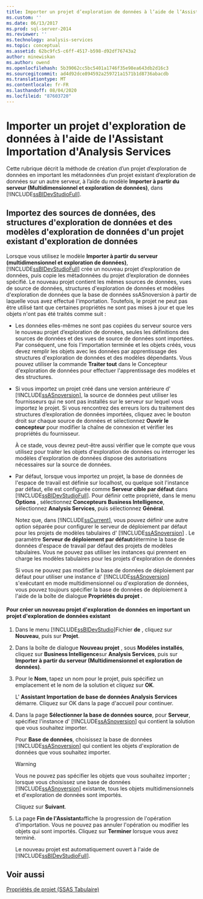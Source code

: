```yaml
---
title: Importer un projet d’exploration de données à l’aide de l’Assistant importation Analysis Services | Microsoft Docs
ms.custom: ''
ms.date: 06/13/2017
ms.prod: sql-server-2014
ms.reviewer: ''
ms.technology: analysis-services
ms.topic: conceptual
ms.assetid: 62bc9fc5-c6ff-4517-b598-d92df76743a2
author: minewiskan
ms.author: owend
ms.openlocfilehash: 5b39062cc5bc5401a1746f35e98ea643db2d16c3
ms.sourcegitcommit: ad4d92dce894592a259721a1571b1d8736abacdb
ms.translationtype: MT
ms.contentlocale: fr-FR
ms.lasthandoff: 08/04/2020
ms.locfileid: "87603720"
---
```

# <a name="import-a-data-mining-project-using-the-analysis-services-import-wizard"></a>Importer un projet d'exploration de données à l'aide de l'Assistant Importation d'Analysis Services
  Cette rubrique décrit la méthode de création d’un projet d’exploration de données en important les métadonnées d’un projet existant d’exploration de données sur un autre serveur, à l’aide du modèle **Importer à partir du serveur (Multidimensionnel et exploration de données)**, dans [!INCLUDE[ssBIDevStudioFull](../../includes/ssbidevstudiofull-md.md)].  
  
## <a name="import-data-sources-mining-structures-and-mining-models-from-an-existing-data-mining-project"></a>Importez des sources de données, des structures d'exploration de données et des modèles d'exploration de données d'un projet existant d'exploration de données  
 Lorsque vous utilisez le modèle **Importer à partir du serveur (multidimensionnel et exploration de données)**, [!INCLUDE[ssBIDevStudioFull](../../includes/ssbidevstudiofull-md.md)] crée un nouveau projet d’exploration de données, puis copie les métadonnées du projet d’exploration de données spécifié. Le nouveau projet contient les mêmes sources de données, vues de source de données, structures d'exploration de données et modèles d'exploration de données que la base de données ssASnoversion à partir de laquelle vous avez effectué l'importation. Toutefois, le projet ne peut pas être utilisé tant que certaines propriétés ne sont pas mises à jour et que les objets n'ont pas été traités comme suit :  
  
-   Les données elles-mêmes ne sont pas copiées du serveur source vers le nouveau projet d’exploration de données, seules les définitions des sources de données et des vues de source de données sont importées. Par conséquent, une fois l'importation terminée et les objets créés, vous devez remplir les objets avec les données par apprentissage des structures d'exploration de données et des modèles dépendants. Vous pouvez utiliser la commande **Traiter tout** dans le Concepteur d'exploration de données pour effectuer l'apprentissage des modèles et des structures.  
  
-   Si vous importez un projet créé dans une version antérieure d' [!INCLUDE[ssASnoversion](../../includes/ssasnoversion-md.md)], la source de données peut utiliser les fournisseurs qui ne sont pas installés sur le serveur sur lequel vous importez le projet. Si vous rencontrez des erreurs lors du traitement des structures d’exploration de données importées, cliquez avec le bouton droit sur chaque source de données et sélectionnez **Ouvrir le concepteur** pour modifier la chaîne de connexion et vérifier les propriétés du fournisseur.  
  
     À ce stade, vous devrez peut-être aussi vérifier que le compte que vous utilisez pour traiter les objets d'exploration de données ou interroger les modèles d'exploration de données dispose des autorisations nécessaires sur la source de données.  
  
-   Par défaut, lorsque vous importez un projet, la base de données de l'espace de travail est définie sur localhost, ou quelque soit l'instance par défaut, elle est configurée comme **Serveur cible par défaut** dans [!INCLUDE[ssBIDevStudioFull](../../includes/ssbidevstudiofull-md.md)]. Pour définir cette propriété, dans le menu **Options** , sélectionnez **Concepteurs Business Intelligence**, sélectionnez **Analysis Services**, puis sélectionnez **Général**.  
  
     Notez que, dans [!INCLUDE[ssCurrent](../../includes/sscurrent-md.md)], vous pouvez définir une autre option séparée pour configurer le serveur de déploiement par défaut pour les projets de modèles tabulaires d' [!INCLUDE[ssASnoversion](../../includes/ssasnoversion-md.md)] . Le paramètre **Serveur de déploiement par défaut**détermine la base de données d'espace de travail par défaut des projets de modèles tabulaires. Vous ne pouvez pas utiliser les instances qui prennent en charge les modèles tabulaires pour les projets d'exploration de données  
  
     Si vous ne pouvez pas modifier la base de données de déploiement par défaut pour utiliser une instance d' [!INCLUDE[ssASnoversion](../../includes/ssasnoversion-md.md)] s'exécutant en mode multidimensionnel ou d'exploration de données, vous pouvez toujours spécifier la base de données de déploiement à l'aide de la boîte de dialogue **Propriétés du projet** .  
  
#### <a name="to-create-a-new-data-mining-project-by-importing-an-existing-data-mining-project"></a>Pour créer un nouveau projet d'exploration de données en important un projet d'exploration de données existant  
  
1.  Dans le menu [!INCLUDE[ssBIDevStudio](../../includes/ssbidevstudio-md.md)]Fichier **de** , cliquez sur **Nouveau**, puis sur **Projet**.  
  
2.  Dans la boîte de dialogue **Nouveau projet** , sous **Modèles installés**, cliquez sur **Business Intelligence**sur **Analysis Services**, puis sur **Importer à partir du serveur (Multidimensionnel et exploration de données)**.  
  
3.  Pour le **Nom**, tapez un nom pour le projet, puis spécifiez un emplacement et le nom de la solution et cliquez sur **OK**.  
  
     L' **Assistant Importation de base de données Analysis Services** démarre. Cliquez sur OK dans la page d'accueil pour continuer.  
  
4.  Dans la page **Sélectionner la base de données source**, pour **Serveur**, spécifiez l'instance d' [!INCLUDE[ssASnoversion](../../includes/ssasnoversion-md.md)] qui contient la solution que vous souhaitez importer.  
  
     Pour **Base de données**, choisissez la base de données [!INCLUDE[ssASnoversion](../../includes/ssasnoversion-md.md)] qui contient les objets d'exploration de données que vous souhaitez importer.  
  
    > [!WARNING]  
    >  Vous ne pouvez pas spécifier les objets que vous souhaitez importer ; lorsque vous choisissez une base de données [!INCLUDE[ssASnoversion](../../includes/ssasnoversion-md.md)] existante, tous les objets multidimensionnels et d'exploration de données sont importés.  
  
     Cliquez sur **Suivant**.  
  
5.  La page **Fin de l'Assistant**affiche la progression de l'opération d'importation. Vous ne pouvez pas annuler l'opération ou modifier les objets qui sont importés. Cliquez sur **Terminer** lorsque vous avez terminé.  
  
     Le nouveau projet est automatiquement ouvert à l'aide de [!INCLUDE[ssBIDevStudioFull](../../includes/ssbidevstudiofull-md.md)].  
  
## <a name="see-also"></a>Voir aussi  
 [Propriétés de projet &#40;SSAS Tabulaire&#41;](../tabular-models/properties-ssas-tabular.md)  
  
  
